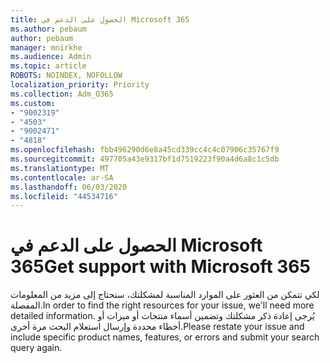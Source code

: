 ```yaml
---
title: الحصول على الدعم في Microsoft 365
ms.author: pebaum
author: pebaum
manager: mnirkhe
ms.audience: Admin
ms.topic: article
ROBOTS: NOINDEX, NOFOLLOW
localization_priority: Priority
ms.collection: Adm_O365
ms.custom:
- "9002319"
- "4503"
- "9002471"
- "4818"
ms.openlocfilehash: fbb496290d6e8a45cd339cc4c4c07906c35767f9
ms.sourcegitcommit: 497705a43e9317bf1d7519223f90a4d6a8c1c5db
ms.translationtype: MT
ms.contentlocale: ar-SA
ms.lasthandoff: 06/03/2020
ms.locfileid: "44534716"
---
```

# <a name="get-support-with-microsoft-365"></a><span data-ttu-id="1a696-102">الحصول على الدعم في Microsoft 365</span><span class="sxs-lookup"><span data-stu-id="1a696-102">Get support with Microsoft 365</span></span>

<span data-ttu-id="1a696-103">لكي تتمكن من العثور على الموارد المناسبة لمشكلتك، سنحتاج إلى مزيد من المعلومات المفصلة.</span><span class="sxs-lookup"><span data-stu-id="1a696-103">In order to find the right resources for your issue, we'll need more detailed information.</span></span> <span data-ttu-id="1a696-104">يُرجى إعادة ذكر مشكلتك وتضمين أسماء منتجات أو ميزات أو أخطاء محددة وإرسال استعلام البحث مرة أخرى.</span><span class="sxs-lookup"><span data-stu-id="1a696-104">Please restate your issue and include specific product names, features, or errors and submit your search query again.</span></span>

